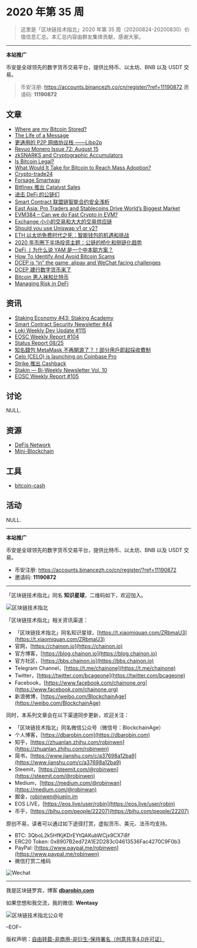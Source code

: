 # 2020 年第 35 周

> 这里是「区块链技术指北」2020 年第 35 周（20200824-20200830）价值信息汇总。本汇总内容由群友集体贡献，感谢大家。

***

**本站推广**

币安是全球领先的数字货币交易平台，提供比特币、以太坊、BNB 以及 USDT 交易。

> 币安注册: https://accounts.binancezh.co/cn/register/?ref=11190872
> 邀请码: **11190872**

## 文章

* [Where are my Bitcoin Stored?](https://bbs.chainon.io/d/6238)
* [The Life of a Message](https://bbs.chainon.io/d/6242)
* [更通用的 P2P 网络协议栈 ——Libp2p](https://bbs.chainon.io/d/6243)
* [Revuo Monero Issue 72: August 15](https://bbs.chainon.io/d/6244)
* [zkSNARKS and Cryptographic Accumulators](https://bbs.chainon.io/d/6249)
* [Is Bitcoin Legal?](https://bbs.chainon.io/d/6250)
* [What Would It Take for Bitcoin to Reach Mass Adoption?](https://bbs.chainon.io/d/6251)
* [Crypto-trade24](https://bbs.chainon.io/d/6252)
* [Forsage Smartway](https://bbs.chainon.io/d/6253)
* [Bitfinex 推出 Catalyst Sales](https://bbs.chainon.io/d/6254)
* [进击 DeFi 的公链们](https://bbs.chainon.io/d/6256)
* [Smart Contract 联盟链智能合约安全浅析](https://bbs.chainon.io/d/6257)
* [East Asia: Pro Traders and Stablecoins Drive World’s Biggest Market](https://bbs.chainon.io/d/6258)
* [EVM384 – Can we do Fast Crypto in EVM?](https://bbs.chainon.io/d/6259)
* [Exchange 小小的交易和大大的交易供应链](https://bbs.chainon.io/d/6260)
* [Should you use Uniswap v1 or v2?](https://bbs.chainon.io/d/6261)
* [ETH 以太坊免费时代之死：智能钱包的机遇和挑战](https://bbs.chainon.io/d/6262)
* [2020 年币圈下半场投资主题：公链的桥化和侧链化趋势](https://bbs.chainon.io/d/6263)
* [DeFi 丨为什么说 YAM 是一个中本聪方案？](https://bbs.chainon.io/d/6264)
* [How To Identify And Avoid Bitcoin Scams](https://bbs.chainon.io/d/6265)
* [DCEP is “in” the game, alipay and WeChat facing challenges](https://bbs.chainon.io/d/6268)
* [DCEP 建行数字货币来了](https://bbs.chainon.io/d/6269)
* [Bitcoin 男人袜和比特币](https://bbs.chainon.io/d/6270)
* [Managing Risk in DeFi](https://bbs.chainon.io/d/6271)

## 资讯

* [Staking Economy #43: Staking Academy](https://bbs.chainon.io/d/6239)
* [Smart Contract Security Newsletter #44](https://bbs.chainon.io/d/6240)
* [Loki Weekly Dev Update #115](https://bbs.chainon.io/d/6241)
* [EOSC Weekly Report #104](https://bbs.chainon.io/d/6245)
* [Status Report 08/25](https://bbs.chainon.io/d/6246)
* [知名錢包 MetaMask 不再開源了？！部分用戶即起採收費制](https://bbs.chainon.io/d/6247)
* [Celo (CELO) is launching on Coinbase Pro](https://bbs.chainon.io/d/6248)
* [Strike 推出 Cashback](https://bbs.chainon.io/d/6255)
* [Stakin — Bi-Weekly Newsletter Vol. 10](https://bbs.chainon.io/d/6266)
* [EOSC Weekly Report #105](https://bbs.chainon.io/d/6267)

## 讨论

NULL.

## 资源

* [DeFis Network](https://bbs.chainon.io/d/6272)
* [Mini-Blockchain](https://bbs.chainon.io/d/6273)

## 工具

* [bitcoin-cash](https://bbs.chainon.io/d/6274)

## 活动

NULL.

***

**本站推广**

币安是全球领先的数字货币交易平台，提供比特币、以太坊、BNB 以及 USDT 交易。

* 币安注册: https://accounts.binancezh.co/cn/register/?ref=11190872
* 邀请码: **11190872**

***

「区块链技术指北」同名 **知识星球**，二维码如下，欢迎加入。

![区块链技术指北](https://cdn.dbarobin.com/3YzonTR.png)

「区块链技术指北」相关资讯渠道：

* 「区块链技术指北」同名知识星球，[https://t.xiaomiquan.com/ZRbmaU3](https://t.xiaomiquan.com/ZRbmaU3)
* 官网，[https://chainon.io](https://chainon.io)
* 官方博客，[https://blog.chainon.io](https://blog.chainon.io)
* 官方社区，[https://bbs.chainon.io](https://bbs.chainon.io)
* Telegram Channel，[https://t.me/chainone](https://t.me/chainone)
* Twitter，[https://twitter.com/bcageone](https://twitter.com/bcageone)
* Facebook，[https://www.facebook.com/chainone.org](https://www.facebook.com/chainone.org)
* 新浪微博，[https://weibo.com/BlockchainAge](https://weibo.com/BlockchainAge)

同时，本系列文章会在以下渠道同步更新，欢迎关注：

* 「区块链技术指北」同名微信公众号（微信号：BlockchainAge）
* 个人博客，[https://dbarobin.com](https://dbarobin.com)
* 知乎，[https://zhuanlan.zhihu.com/robinwen](https://zhuanlan.zhihu.com/robinwen)
* 简书，[https://www.jianshu.com/c/a37698a12ba9](https://www.jianshu.com/c/a37698a12ba9)
* Steemit，[https://steemit.com/@robinwen](https://steemit.com/@robinwen)
* Medium，[https://medium.com/@robinwan](https://medium.com/@robinwan)
* 掘金，[robinwen@juejin.im](https://juejin.im/user/5673ccae60b2260ee435f89a/posts)
* EOS LIVE，[https://eos.live/user/robin](https://eos.live/user/robin)
* 币乎，[https://bihu.com/people/22207](https://bihu.com/people/22207)

原创不易，读者可以通过如下途径打赏，虚拟货币、美元、法币均支持。

* BTC: 3QboL2k5HfKjKDrEYtQAKubWCjx9CX7i8f
* ERC20 Token: 0x8907B2ed72A1E2D283c04613536Fac4270C9F0b3
* PayPal: [https://www.paypal.me/robinwen](https://www.paypal.me/robinwen)
* 微信打赏二维码

![Wechat](https://cdn.dbarobin.com/SzoNl5b.jpg)

***

我是区块链罗宾，博客 **[dbarobin.com](https://dbarobin.com/)**

如果您想和我交流，我的微信: **Wentasy**

![区块链技术指北公众号](https://cdn.dbarobin.com/w0wignb.png)

–EOF–

版权声明：[自由转载-非商用-非衍生-保持署名（创意共享4.0许可证）](http://creativecommons.org/licenses/by-nc-nd/4.0/deed.zh)